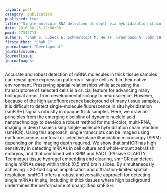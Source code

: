 ```yaml
---
layout: post
category: publication
published: true
title: "Single-molecule RNA detection at depth via hybridization chain reaction and tissue hydrogel embedding and clearing."
date: 2016-06-25 12:00:00
pmid: 27342713
authors: "Shah S, Lubeck E, Schwarzkopf M, He TF, Greenbaum A, Sohn CH, Lignell A, Choi HM, Gradinaru V, Pierce NA, Cai L"
firstauthor: "Shah S"
journalname: "Development"
journalvolume: 
journalissue: 
journalpages: 
---
```


Accurate and robust detection of mRNA molecules in thick tissue samples can reveal gene expression patterns in single cells within their native environment. Preserving spatial relationships while accessing the transcriptome of selected cells is a crucial feature for advancing many biological areas, from developmental biology to neuroscience. However, because of the high autofluorescence background of many tissue samples, it is difficult to detect single-molecule fluorescence in situ hybridization (smFISH) signals robustly in opaque thick samples. Here, we draw on principles from the emerging discipline of dynamic nucleic acid nanotechnology to develop a robust method for multi-color, multi-RNA, imaging in deep tissues using single-molecule hybridization chain reaction (smHCR). Using this approach, single transcripts can be imaged using epifluorescence, confocal or selective plane illumination microscopy (SPIM) depending on the imaging depth required. We show that smHCR has high sensitivity in detecting mRNAs in cell culture and whole-mount zebrafish embryos, and that combined with SPIM and PACT (PAssive CLARITY Technique) tissue hydrogel embedding and clearing, smHCR can detect single mRNAs deep within thick (0.5 mm) brain slices. By simultaneously achieving ∼20-fold signal amplification and diffraction-limited spatial resolution, smHCR offers a robust and versatile approach for detecting single mRNAs in situ, including in thick tissues where high background undermines the performance of unamplified smFISH.

